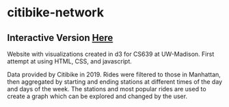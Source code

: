 # citibike-network

## Interactive Version [Here](https://jpfenley.github.io/citibike-network/)

Website with visualizations created in d3 for CS639 at UW-Madison. First attempt at using HTML, CSS, and javascript.

Data provided by Citibike in 2019. Rides were filtered to those in Manhattan, then aggregated by starting and ending stations at different times of the day and days of the week. The stations and most popular rides are used to create a graph which can be explored and changed by the user. 

